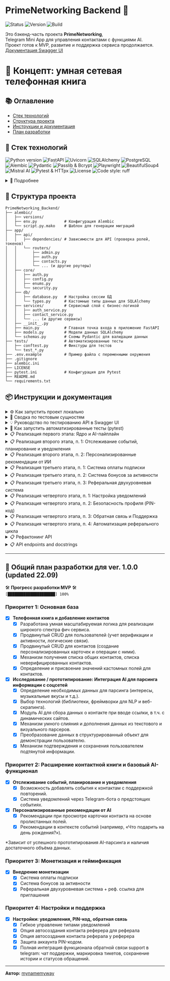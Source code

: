 # PrimeNetworking Backend 🚀

<p align="left">
  <img src="https://img.shields.io/badge/Status-Ready_for_QA-blue" alt="Status">
  <img src="https://img.shields.io/badge/Version-1.4.0-blueviolet" alt="Version">
  <img src="https://img.shields.io/badge/Build-Passing-brightgreen" alt="Build">
</p>

Это бэкенд-часть проекта **PrimeNetworking**,  
Telegram Mini App для управления контактами с функциями AI.  
Проект готов к MVP, развитие и поддержка сервиса продолжается.  
[Документация Swagger UI](https://primenetworking-backend-f.onrender.com/docs#)

# 🧠 Концепт: умная сетевая телефонная книга

## 📚 Оглавление
- [Стек технологий](#-стек-технологий)
- [Структура проекта](#-структура-проекта)
- [Инструкции и документация](#-инструкции-и-документация)
- [План разработки](#-общий-план-разработки-для-ver-100-updated-2209)

## 🔧 Стек технологий

<p align="left">
  <img src="https://img.shields.io/badge/Python-3.11+-blue.svg" alt="Python version">
  <img src="https://img.shields.io/badge/FastAPI-0.110+-05998b.svg" alt="FastAPI">
  <img src="https://img.shields.io/badge/Uvicorn-ASGI_Server-green.svg" alt="Uvicorn">
  <img src="https://img.shields.io/badge/SQLAlchemy-ORM-blueviolet.svg" alt="SQLAlchemy">
  <img src="https://img.shields.io/badge/PostgreSQL-RDBMS-yellow.svg" alt="PostgreSQL">
  <img src="https://img.shields.io/badge/Alembic-Migrations-orange.svg" alt="Alembic">
  <img src="https://img.shields.io/badge/Pydantic-Data_Validation-cyan.svg" alt="Pydantic">
  <img src="https://img.shields.io/badge/Passlib_Bcrypt-Password_Hashing-red.svg" alt="Passlib & Bcrypt">
  <img src="https://img.shields.io/badge/Playwright-Web_Scraping-brown.svg" alt="Playwright">
  <img src="https://img.shields.io/badge/BeautifulSoup4-HTML_Parsing-purple.svg" alt="BeautifulSoup4">
  <img src="https://img.shields.io/badge/Mistral_AI-AI_Integration-teal.svg" alt="Mistral AI">
  <img src="https://img.shields.io/badge/Pytest-HTTpx_Testing-lightgrey.svg" alt="Pytest & HTTpx">
  <img src="https://img.shields.io/badge/License-MIT-green.svg" alt="License">
  <img src="https://img.shields.io/badge/code%20style-ruff-black.svg" alt="Code style: ruff">
</p>
<details>
<summary>👤 Подробнее</summary>

- **Python 3.12+:** Основной язык разработки.
- **FastAPI:** Высокопроизводительный веб-фреймворк для создания API.
- **Uvicorn:** ASGI-сервер для запуска FastAPI-приложения.
- **SQLAlchemy:** ORM для взаимодействия с базой данных.
- **SQLite:** Используемая реляционная база данных для локальной разработки.
- **Alembic:** Инструмент для управления миграциями схемы базы данных.
- **Pydantic:** Для валидации данных, сериализации и управления настройками.
- **Passlib & Bcrypt:** Для безопасного хеширования паролей.
- **Python-jose:** Для создания и проверки JSON Web Tokens (JWT).
- **Playwright:** Для эмуляции браузера и веб-скрапинга с динамических страниц.
- **BeautifulSoup4:** Для парсинга HTML и извлечения данных.
- **Mistral AI:** Для интеграции моделей генеративного AI.
- **Phonenumbers:** Для валидации и форматирования телефонных номеров.
- **Pytest & HTTpx:** Для написания и запуска автоматизированных тестов.
</details>

## 📁 Структура проекта
```text
PrimeNetworking_Backend/
├── alembic/
│   ├── versions/
│   ├── env.py            # Конфигурация Alembic
│   └── script.py.mako    # Шаблон для генерации миграций
├── app/
│   ├── api/
│   │   ├── dependencies/ # Зависимости для API (проверка ролей, токенов)
│   │   └── routers/
│   │       ├── admin.py
│   │       ├── auth.py
│   │       ├── contacts.py
│   │       └── ... (и другие роутеры)
│   ├── core/
│   │   ├── auth.py
│   │   ├── config.py
│   │   ├── enums.py
│   │   └── security.py
│   ├── db/
│   │   ├── database.py   # Настройка сессии БД
│   │   └── types.py      # Кастомные типы данных для SQLAlchemy
│   ├── services/         # Сервисный слой с бизнес-логикой
│   │   ├── auth_service.py
│   │   ├── contact_service.py
│   │   └── ... (и другие сервисы)
│   ├── __init__.py
│   ├── main.py           # Главная точка входа в приложение FastAPI
│   ├── models.py         # Модели данных SQLAlchemy
│   └── schemas.py        # Схемы Pydantic для валидации данных
├── tests/                # Автоматизированные тесты
│   ├── conftest.py       # Фикстуры для тестов
│   └── test_*.py
├── .env.example          # Пример файла с переменными окружения
├── .gitignore
├── alembic.ini
├── LICENSE
├── pytest.ini            # Конфигурация для Pytest
├── README.md
└── requirements.txt
```

## 📦 Инструкции и документация
<details>
<summary>⚙ Как запустить проект локально</summary>

1.  **Клонируйте репозиторий:**  
    ```bash
    git clone https://github.com/admXADV/PrimeNetworking_backend.git
    cd PrimeNetworking_backend
    ```

2.  **Создание виртуального окружения и установка зависимостей:**  
    Убедитесь, что у вас установлен Python 3.12+ и `pip`.
    ```bash
    python3 -m venv venv
    source venv/bin/activate  # Для Linux/macOS
    # venv\Scripts\activate  # Для Windows
    pip install -r requirements.txt
    ```

3.  **Настройте переменные окружения:**  
    Создайте файл `.env` в корневой папке проекта. Этот файл хранит ваши секретные ключи и не отслеживается Git.
    ```bash
    touch .env
    ```
    Откройте файл `.env` и добавьте в него следующие переменные, заменив значения на ваши:
    ```dotenv
    # ВАЖНО: Пробелы вокруг знака '=' не допускаются.
    # Ключ для работы с AI-моделями Mistral
    MISTRAL_API_KEY="your_mistral_api_key_for_parsing"
    # Ключ для генерации AI-рекомендаций
    MISTRAL_RECOMMENDATION_API_KEY="your_mistral_api_key_for_recommendations"
    # Секретный ключ для генерации JWT-токенов (можно сгенерировать `openssl rand -hex 32`)
    SECRET_KEY="your_super_secret_key_here"
    # Токен вашего Telegram-бота для валидации данных от Mini App
    TELEGRAM_BOT_TOKEN="your_telegram_bot_token_here"
    # Имя пользователя вашего Telegram-бота (без @) для генерации реферальных ссылок
    TELEGRAM_BOT_USERNAME="YourBotUsername"
    # Секретный ключ для защиты эндпоинтов, вызываемых cron-сервисами
    CRON_SECRET_KEY="your_cron_secret_key_here"
    # Публичный URL вашего приложения для установки вебхука Telegram (например, https://your-app.onrender.com)
    APP_PUBLIC_URL="your_public_app_url_here"
    ```

4.  **Установите браузеры для Playwright:**  
    Для работы AI-парсера необходимо скачать браузеры, которыми он будет управлять.
    ```bash
    playwright install
    ```

5.  **Создайте или обновите базу данных:**  
    У вас есть два скрипта для работы с базой данных:

    -   **Для штатного обновления (рекомендуется):**  
        Если вы создали новую миграцию (`alembic revision...`), используйте этот скрипт для безопасного обновления схемы без потери данных. После первого создания БД этим методом, ее нужно будет заполнить тестовыми данными (см. следующий шаг).
    ```bash
    bash upgrade_db.sh
    ```
    -   **Для полного сброса (только при необходимости):**  
        Этот скрипт полностью удалит базу данных, создаст ее с нуля и **автоматически заполнит тестовыми данными**. **Все данные будут потеряны.**
    ```bash
    bash reset_db.sh
    ```
    > **Примечание для разработчика:** Если вы вносите изменения в модели (`app/models.py`), вам необходимо сгенерировать новый файл миграции перед обновлением. Используйте команду:
    > ```bash
    > alembic revision --autogenerate -m "Краткое описание ваших изменений"
    > ```

6.  **(Опционально) Заполните базу тестовыми данными:**  
    Если вы создали базу данных с помощью `upgrade_db.sh` (или она пуста), выполните этот скрипт, чтобы наполнить ее стандартным набором пользователей и контактов.
    ```bash
    python seed.py
    ```

7.  **Запустите приложение:**  
    Теперь для работы приложения достаточно запустить один процесс:
    ```bash
    uvicorn app.main:app --host 0.0.0.0 --port 8000 --reload
    ```
    Приложение будет доступно по адресу `http://127.0.0.1:8000/`.  
    Документация API (Swagger UI) будет доступна по адресу `http://127.0.0.1:8000/docs`.
</details>

<details>
<summary>👤 Сводка по тестовым сущностям</summary>

**Цель:** Набор данных имитирует небольшую, но активную группу пользователей, чтобы можно было протестировать все ключевые сценарии: от простого отображения контактов до сложных взаимодействий, таких как общие связи и AI-анализ.

#### 1. Основные пользователи (могут входить в систему)

Эти сущности являются полноценными пользователями приложения. Для входа в систему от их имени используйте отладочный эндпоинт `GET /api/auth/get-debug-token`, подставляя соответствующий `telegram_id`.
Обратите внимание, что все пути API начинаются с префикса `/api`.

-   **`Neo`**
    -   **ID для входа:** `telegram_id=1`
    -   **Роль:** Главный тестовый пользователь. Владелец большинства контактов.
    -   **Особенности:**
        -   Его собственная карточка (`/persons/me`) частично заполнена данными (`city`, `skills`, `hobbies`).
        -   Создал два шаблона кастомных полей: "Источник" и "Статус".
        -   Имеет в контактах как других пользователей (`Trinity`), так и "заглушки" (`Morpheus`, `Cypher`, `Agents`).

-   **`Trinity`**
    -   **ID для входа:** `telegram_id=2`
    -   **Роль:** Второй тестовый пользователь.
    -   **Особенности:**
        -   Имеет общие контакты с Neo (например, `Morpheus`), что позволяет тестировать эндпоинт `/shared-contacts`.
        -   Ее карточка в контактах у Neo обогащена данными от AI (`hobbies`, `skills`).

#### 2. Ключевые контакты (сущности в "телефонной книге")

Это контакты, которые принадлежат пользователям. Они не могут входить в систему, но служат для демонстрации различных функций.

-   **`Morpheus`**
    -   **Тип:** Контакт-заглушка, созданный по номеру телефона.
    -   **Назначение:** Демонстрация **общих контактов**. Он есть и у Neo, и у Trinity.

-   **`Cypher`**
    -   **Тип:** Контакт-заглушка, созданный по `username`.
    -   **Назначение:** Демонстрация **кастомных полей**. У его карточки в контактах Neo заполнены поля "Источник" (`Nebuchadnezzar Crew`) и "Статус" (`Questionable`).

-   **`Agent Smith` (1, 2, 3)**
    -   **Тип:** Три разных контакта-заглушки.
    -   **Назначение:** Демонстрация **разных способов создания контактов**: по `telegram_id`, по `phone_number` и по `username`.

</details>

<details>
<summary>💡 Руководство по тестированию API в Swagger UI</summary>

Это пошаговое руководство поможет протестировать все ключевые сценарии: от аутентификации до AI-анализа.

### Шаг 0: Подготовка

1.  **Запустите приложение**, как описано в `README.md`:
    ```bash
    uvicorn app.main:app --reload
    ```
2.  **Откройте Swagger UI** в вашем браузере по адресу: `http://127.0.0.1:8000/docs`.

### Часть 1: Аутентификация и Профиль

#### 1.1. Получение JWT-токена (симуляция входа)

-   **Эндпоинт:** `GET /api/auth/get-debug-token`
-   **Описание:** Создает тестового пользователя (если его нет) и возвращает JWT-токен для него.
-   **Действия:**
    1.  В Swagger UI разверните секцию `Аутентификация`.
    2.  Найдите эндпоинт `GET /api/auth/get-debug-token`.
    3.  Нажмите "Try it out". Можете оставить `telegram_id` по умолчанию (`1`).
    4.  Нажмите "Execute".
-   **Ожидаемый результат:**
    -   `Code 200 OK`.
    -   В "Response body" вы получите `access_token`. **Скопируйте значение токена** (длинную строку без кавычек).

#### 1.2. Авторизация в Swagger UI

-   **Действия:**
    1.  Нажмите зеленую кнопку **"Authorize"** в правом верхнем углу страницы.
    2.  В появившемся окне в поле **"Value"** вставьте `Bearer ` и через пробел скопированный `access_token`. Пример: `Bearer eyJhbGciOiJIUzI1Ni...`
    3.  Нажмите **"Authorize"**, затем **"Close"**.
-   **Ожидаемый результат:**
    -   Иконки замков рядом с эндпоинтами станут закрытыми. Теперь вы можете выполнять запросы от имени аутентифицированного пользователя.

#### 1.3. Проверка профиля

-   **Эндпоинт:** `GET /api/persons/me`
-   **Действия:**
    1.  В секции `Профиль` найдите `GET /api/persons/me`.
    2.  Нажмите "Try it out", затем "Execute".
-   **Ожидаемый результат:**
    -   `Code 200 OK`.
    -   В "Response body" будут данные вашего профиля, включая `person_details` и `self_contact_card`.

### Часть 2: Управление контактами и кастомными полями

#### 2.1. Создание шаблона кастомного поля

-   **Эндпоинт:** `POST /api/custom-fields/`
-   **Действия:**
    1.  В секции `Пользовательские поля (Шаблоны)` найдите `POST /api/custom-fields/`.
    2.  Нажмите "Try it out". Введите данные для поля, например:
        ```json
        {
          "field_name": "Проект",
          "field_type": "text"
        }
        ```
    3.  Нажмите "Execute". **Запомните `id`** созданного поля из ответа.
-   **Ожидаемый результат:** `Code 201 Created`.

#### 2.2. Создание нового контакта

-   **Эндпоинт:** `POST /api/contacts/`
-   **Действия:**
    1.  В секции `Контакты` найдите `POST /api/contacts/`.
    2.  Нажмите "Try it out". Введите данные контакта:
        ```json
        {
          "first_name": "Илон Маск",
          "telegram_id": 12345
        }
        ```
    3.  Нажмите "Execute". **Запомните `id`** созданного контакта.
-   **Ожидаемый результат:** `Code 201 Created`.

#### 2.3. Добавление значения кастомного поля к контакту

-   **Эндпоинт:** `POST /api/contacts/{contact_id}/custom_field_values/`
-   **Действия:**
    1.  Найдите `POST /api/contacts/{contact_id}/custom_field_values/`.
    2.  Нажмите "Try it out". Введите `contact_id` из шага 2.2.
    3.  В "Request body" укажите `field_id` (из шага 2.1) и значение:
        ```json
        {
          "field_id": 1,
          "value": "Матрица"
        }
        ```
    4.  Нажмите "Execute".
-   **Ожидаемый результат:** `Code 201 Created`.

### Часть 3: Тестирование AI-пайплайна

#### 3.1. Запуск AI-анализа

-   **Эндпоинт:** `POST /api/contacts/{contact_id}/parse-social-media`
-   **Действия:**
    1.  Найдите `POST /api/contacts/{contact_id}/parse-social-media`.
    2.  Нажмите "Try it out". Введите `contact_id` вашего контакта.
    3.  В "Request body" введите URL для анализа:
        ```json
        {
          "url": "https://ru.wikipedia.org/wiki/Hulk_Hogan"
        }
        ```
    4.  Нажмите "Execute".
-   **Ожидаемый результат:** `Code 202 Accepted`. Анализ запущен в фоновом режиме.

#### 3.2. Получение AI-предложений

-   **Эндпоинт:** `GET /api/contacts/{contact_id}/suggestions`
-   **Действия:**
    1.  Подождите 20-30 секунд.
    2.  Найдите `GET /api/contacts/{contact_id}/suggestions`.
    3.  Нажмите "Try it out", введите `contact_id` и нажмите "Execute".
-   **Ожидаемый результат:** `Code 200 OK`. В ответе будет список предложений. **Запомните `id`** одного из предложений.

#### 3.3. Предпросмотр результата слияния

-   **Эндпоинт:** `GET /api/contacts/{contact_id}/suggestions/{suggestion_id}/preview`
-   **Действия:**
    1.  Найдите `GET .../preview`.
    2.  Нажмите "Try it out". Введите `contact_id` и `suggestion_id`.
    3.  Нажмите "Execute".
-   **Ожидаемый результат:** `Code 200 OK`. В ответе вы увидите, как будет выглядеть контакт **после** применения предложения, но без сохранения в базу.

#### 3.4. Подтверждение и сохранение

-   **Эндпоинт:** `POST /api/contacts/{contact_id}/suggestions/{suggestion_id}/confirm`
-   **Действия:**
    1.  Найдите `POST .../confirm`.
    2.  Нажмите "Try it out". Введите `contact_id` и `suggestion_id`.
    3.  Нажмите "Execute".
-   **Ожидаемый результат:** `Code 200 OK`. В ответе будет карточка контакта с примененными данными.

Тестирование завершено! Вы проверили полный цикл работы с API.

</details>

<details>
<summary>🤖 Как запустить автоматизированные тесты (pytest)</summary>

Для проверки корректности работы логики приложения используются автоматизированные тесты, разделенные на группы с помощью маркеров.

-   **Запуск всех тестов:**  
    Выполняет полный набор тестов.
    ```bash
    pytest
    ```

-   **Запуск всех тестов с выводом логов (`print`):**  
    Флаг `-s` позволяет видеть отладочные выводы в реальном времени.
    ```bash
    pytest -s
    ```

-   **Запуск тестов, не требующих внешних API:**  
    Эта команда выполнит все быстрые unit- и интеграционные тесты, которые не обращаются к внешним AI-сервисам. Рекомендуется для частой проверки.
    ```bash
    pytest -m "not ai and not ai_rec"
    ```

-   **Запуск только тестов AI-парсинга:**  
    Эта команда выполнит только тесты, которые проверяют логику парсинга социальных сетей. Требует наличия `MISTRAL_API_KEY` в `.env` файле.
    ```bash
    pytest -m "ai"
    ```

-   **Запуск только тестов AI-рекомендаций:**  
    Эта команда выполнит только тесты для новой функции генерации подсказок. Не требует реального API-ключа, так как использует моки.
    ```bash
    pytest -m "ai_rec"
    ```
</details>

<details>
<summary>📋 Реализация первого этапа: Ядро и AI-пайплайн</summary>

На этом этапе был заложен фундамент приложения и реализован полный цикл работы с AI.

#### **I. Ядро приложения и управление контактами:**

-   **Архитектура данных:** Внедрена масштабируемая архитектура `Person` -> `TelegramAccount` -> `Contact`, обеспечивающая гибкость и целостность данных.
-   **Бесшовная аутентификация:** Реализован механизм входа через Telegram Mini App с валидацией `initData`.
-   **Продвинутое управление пользователями:**
    -   Автоматическое создание `Person` и `TelegramAccount` при первом входе.
    -   Логика слияния "заглушек" с верифицированными аккаунтами.
    -   "Протокол Разрешения Парадоксов": корректная обработка смены владельца номера телефона.
-   **Гибкое управление контактами:**
    -   Полный CRUD для персонализированных карточек контактов.
    -   Создание контактов-заглушек по `telegram_id` или `phone_number`.
    -   Механизм получения списка общих контактов.
-   **Кастомизация:** Реализована система создания пользовательских полей (шаблонов) и добавления значений к контактам.
-   **Валидация данных:** Внедрена автоматическая нормализация и валидация телефонных номеров по стандарту E.164.

#### **II. Интеграция AI-пайплайна:**

-   **Сбор данных:** Разработан модуль на Playwright и BeautifulSoup для сбора текстового контента и URL изображений с веб-страниц.
-   **AI-анализ:**
    -   Интегрирован клиент для Mistral AI.
    -   Реализован анализ текста для извлечения структурированных данных.
    -   Реализован двухэтапный анализ изображений: получение текстового описания и его последующее структурирование.
-   **Полный цикл предложений:**
    -   Запуск AI-анализа в фоновом режиме без блокировки интерфейса.
    -   Сохранение результатов анализа в базу данных.
    -   Эндпоинт для предпросмотра результата слияния данных контакта и AI-предложения.
    -   Эндпоинт для подтверждения и сохранения предложений в карточку контакта.
-   **Умное слияние данных:** Реализована логика синтеза данных из текстового и визуального анализаторов с учетом приоритетов и конкатенации полей.

</details>

<details>
<summary>📋 Реализация второго этапа, п. 1: Отслеживание событий, планирование и уведомления</summary>

На этом этапе была реализована многофункциональная система событий и уведомлений, построенная на синхронной архитектуре для совместимости с облачными платформами.

#### **I. Гибкое управление событиями:**

-   **Полный CRUD для событий:** Реализованы все операции (создание, чтение, обновление, удаление) для событий, которые привязаны к контактам и их владельцам.
-   **Поддержка повторяющихся событий:** Внедрен механизм для установки частоты повторения (`один раз`, `ежедневно`, `еженедельно`, `ежемесячно`, `ежегодно`).
-   **Умное планирование:** Система корректно обрабатывает пограничные случаи, такие как создание событий в прошлом: одноразовые игнорируются, а повторяющиеся автоматически перепланируются на первую актуальную дату.

#### **II. Надежная система уведомлений:**

-   **Выделенная таблица `scheduled_notifications`:** Каждое уведомление (основное и предварительное) хранится как отдельная задача, что обеспечивает прозрачность и отказоустойчивость.
-   **Централизация логики:** Вся логика по обработке уведомлений — поиск событий, формирование текста, отправка через Telegram и перепланирование — была объединена в одной сервисной функции `process_and_send_due_notifications`.
-   **Синхронная модель:** Вместо платных фоновых воркеров используется защищенный API-эндпоинт (`/api/tasks/process-notifications`), вызываемый внешним cron-сервисом.
-   **Интеллектуальная логика "тихих" папок:** Уведомление о событии пропускается (получает статус `SKIPPED`) только в том случае, если **все** его участники находятся в "тихих" папках.
-   **Политика хранения данных:** Реализована автоматическая очистка старых (старше 90 дней) обработанных уведомлений для поддержания производительности базы данных.
-   **Защищенный API-эндпоинт:** Создана точка входа `POST /api/tasks/process-notifications`, предназначенная для вызова внешними cron-сервисами (например, `cron-job.org`).
-   **Безопасность:** Эндпоинт защищен секретным ключом, который должен передаваться в заголовке `X-Cron-Secret`, что предотвращает несанкционированный запуск.

</details>

<details>
<summary>📋 Реализация второго этапа, п. 2: Персонализированные рекомендации от ИИ</summary>

На этом этапе была реализована функция "умных подсказок", которая помогает пользователям инициировать общение с контактами. Система генерирует контекстные идеи для начала разговора на основе данных из карточки контакта.

#### **I. Модульная и изолированная архитектура:**

-   **Новый API-эндпоинт:** Создана точка входа `POST /api/ai/recommendation`, которая принимает название и значение поля контакта и возвращает сгенерированную текстовую рекомендацию.
-   **Изолированный сервис:** Логика генерации вынесена в отдельный модуль `app/services/ai_recommendation_service.py`, который не затрагивает существующий сложный пайплайн AI-парсинга. Это обеспечивает чистоту кода и простоту поддержки.
-   **Выделенная конфигурация:** Для новой функции используется отдельный API-ключ `MISTRAL_RECOMMENDATION_API_KEY`, что позволяет разделить квоты и мониторинг использования AI.

#### **II. Гибкое взаимодействие с фронтендом:**

-   **Stateless-дизайн:** Бэкенд не хранит состояние диалога. Вся логика управления находится на стороне фронтенда.
-   **Управление уникальностью:** Фронтенд может передавать в запросе список уже показанных рекомендаций (`previous_recommendations`), чтобы AI каждый раз генерировал новый, уникальный ответ.
-   **Поддержка множественных значений:** Для полей, содержащих несколько значений через запятую (например, "Хобби"), фронтенд может управлять, для какого именно значения генерировать подсказку, передавая `current_index` (type = int).

</details>

<details>
<summary>📋 Реализация третьего этапа, п. 1: Система оплаты подписки</summary>

На этом этапе была реализована полнофункциональная система управления подписками, включая интеграцию с платежным API, панель администрирования и автоматизацию процессов.

#### **I. Ядро системы подписок:**

-   **Модели данных:** Введены новые модели `SubscriptionTier`, `Payment` и `SubscriptionHistory` для хранения тарифов, отслеживания платежей и ведения журнала аудита.
-   **Двухэтапная логика оплаты:** Реализован механизм расчета стоимости апгрейда/продления (`/calculate-upgrade`) и эндпоинт для подтверждения и инициации оплаты (`/confirm-change`).
-   **Умная активация:** Система корректно обрабатывает новые покупки, продления и апгрейды (включая бесплатные за счет кредита за неиспользованное время).

#### **II. Интеграция с API Банка Точка и автоматизация:**

-   **Генерация QR-кодов:** Реализована интеграция с API банка для генерации СБП QR-кодов.
-   **Пакетная проверка статусов:** Создан эндпоинт `/tasks/check-pending-subscriptions`, который за один API-вызов проверяет статусы всех ожидающих платежей.
-   **Мгновенная активация через вебхуки:** Реализован эндпоинт `/webhooks/tochka/payment-status` для приема уведомлений от банка с криптографической проверкой подписи JWT.

#### **III. Панель администрирования:**

-   **Полный CRUD:** Создан защищенный роутер `/admin`, предоставляющий администраторам полный набор инструментов для управления пользователями, тарифами и платежами.
-   **Ручное управление:** Реализованы эндпоинты для ручной проверки статуса платежа и принудительной активации подписки.
-   **Журнал аудита:** Администраторы могут просматривать полную историю изменений подписки для любого пользователя.

#### **IV. Тестирование:**

-   **Комплексное покрытие:** Весь новый функционал покрыт набором unit- и интеграционных тестов.
-   **Утилита для ручного тестирования:** Создан скрипт `4dev/utils/generate_webhook_jwt.py` для легкого тестирования эндпоинта вебхуков вручную.

</details>

<details>
<summary>📋 Реализация третьего этапа, п. 2: Система бонусов за активности</summary>

На этом этапе была реализована гибкая система поощрения пользователей за полезные действия в приложении. Система переведена с ежедневной проверки на мгновенное начисление бонусов в ответ на активность.

#### **I. Событийно-ориентированная модель:**

-   **Мгновенное начисление:** Вместо устаревшей проверки раз в сутки, бонусы теперь начисляются в реальном времени, как только пользователь создает или обновляет контакт (`create_contact`, `update_contact`) или любой из его вложенных элементов (телефоны, адреса и т.д.).
-   **Разделение логики:** Старая функция `calculate_daily_bonus` была переработана и теперь отвечает **только за списание штрафа** за неактивность, что делает систему более логичной и предсказуемой.

#### **II. Гибкое управление и конфигурация:**

-   **Глобальный "тумблер":** Вся система бонусов за активность управляется одной переменной в конфигурации — `ENABLE_ACTIVITY_BONUS_SYSTEM`. Это позволяет включать или отключать ее без изменения кода.
-   **Настраиваемые значения:** Размеры начислений (`ACTIVITY_BONUS_ACCRUAL_AMOUNT`) и списаний (`ACTIVITY_PENALTY_DEDUCTION_AMOUNT`) вынесены в `config.py`, что позволяет легко настраивать "экономику" приложения.

#### **III. Прозрачность и тестирование:**

-   **Новый тип транзакции:** Для всех начислений за активность используется уникальный тип `CONTACT_ACTIVITY_BONUS`, что обеспечивает прозрачность в истории транзакций пользователя.
-   **Полное покрытие тестами:** Новая логика полностью покрыта автоматическими тестами, которые проверяют как успешное начисление, так и корректную работу "тумблера" и логики списания штрафов.

</details>

<details>
<summary>📋 Реализация третьего этапа, п. 3: Реферальная двухуровневая система</summary>

На этом этапе была реализована полнофункциональная двухуровневая реферальная система, позволяющая пользователям зарабатывать бонусы, приглашая других, и использовать их для оплаты подписки.

#### **I. Двухуровневая реферальная модель:**

-   **Бонусы за L1 и L2:** Пользователи получают бонусы не только за платежи своих прямых рефералов (1-й уровень), но и за платежи тех, кого пригласили их рефералы (2-й уровень).
-   **Процент зависит от тарифа:** Процент бонуса, который получает реферер, зависит от **его собственного тарифа** (`base` или `vip`), что мотивирует пользователей приобретать подписку.

#### **II. Полный жизненный цикл реферала:**

-   **Генерация ссылки:** Любой пользователь может сгенерировать свою статичную реферальную ссылку через эндпоинт `/api/bonus_system/generate-link`.
-   **Надежное отслеживание:** Система переведена на стандартный механизм Telegram Deep Linking (`?start=...`). При переходе по ссылке пользователь попадает в чат с ботом, где система надежно фиксирует реферальную связь еще до полной регистрации в приложении.
-   **Автоматическая привязка:** При первом входе нового пользователя в Mini App, система автоматически находит предварительно созданную реферальную запись и связывает его с пригласителем, а также строит цепочку 2-го уровня.
-   **Автозаполнение контакта:** Если у реферера включена соответствующая опция, его карточка контакта автоматически создается у нового пользователя, что улучшает пользовательский опыт.
-   **Начисление бонусов:** После успешной оплаты подписки рефералом, сервис `process_referral_payment` автоматически рассчитывает и начисляет бонусы реферерам 1-го и 2-го уровней. Бонус рассчитывается от **реально оплаченной суммы**.

#### **III. Экономика и API для пользователя:**

-   **Применение бонусов:** Пользователи могут применять накопленные бонусы для получения скидки при оплате своей подписки через эндпоинты `/api/subscriptions/calculate-with-bonus` и `/api/subscriptions/confirm-change`.
-   **Информационные эндпоинты:** Реализован набор API для управления реферальной программой:
    -   `GET /api/bonus_system/my-stats`: Получение статистики по количеству рефералов и заработанным бонусам.
    -   `GET /api/bonus_system/my-network`: Просмотр своей реферальной сети (кто пригласил тебя и кого пригласил ты).
    -   `GET /api/bonus_system/history`: Просмотр полной истории начислений и списаний бонусов.

</details>

<details>
<summary>📋 Реализация четвертого этапа, п. 1: Настройка уведомлений</summary>

На этом этапе была реализована гибкая система управления уведомлениями, позволяющая пользователям детально настраивать, какие оповещения они хотят получать, и снижать информационный шум.

#### **Гибкая система настроек уведомлений:**

-   **Полный контроль пользователя:** Реализованы эндпоинты (`GET` и `PATCH /api/profile/notification-settings`), позволяющие пользователю детально настраивать, какие уведомления он хочет получать.
-   **Управление системными уведомлениями:** Пользователь может включать или отключать уведомления о важных событиях аккаунта, таких как изменение статуса подписки.
-   **"Тихие" папки:** Добавлена возможность отключать напоминания о событиях для контактов, находящихся в определенных папках, что позволяет снизить информационный шум.
-   **Интеллектуальная отправка:** Система больше не отправляет лишних уведомлений, если администратор сохраняет профиль пользователя без внесения фактических изменений.
-   **Интерактивность:** Уведомления стали более полезными. Например, сообщение об истечении подписки теперь содержит кнопку "Оформить подписку" с прямой ссылкой в нужный раздел приложения.

</details>

<details>
<summary>📋 Реализация четвертого этапа, п. 2: Безопасность профиля (PIN-код)</summary>

На этом этапе была реализована многоуровневая система защиты аккаунта с помощью PIN-кода, включая защиту от подбора и сессии с повышенными привилегиями для выполнения чувствительных операций.

#### **Безопасность профиля (PIN-код):**

-   **Полный жизненный цикл PIN-кода:** Реализованы эндпоинты для установки, проверки и удаления 6-значного цифрового PIN-кода.
-   **Надежное хранение:** PIN-коды никогда не хранятся в открытом виде, используется надежный алгоритм хеширования `bcrypt`.
-   **Защита от подбора:** Внедрен механизм блокировки после нескольких неудачных попыток ввода.
-   **Сессия с повышенными привилегиями:** После успешного ввода PIN-кода пользователь получает временный `elevation_token`, который требуется для выполнения чувствительных операций (например, удаление PIN-кода), что повышает безопасность.
</details>

<details>
<summary>📋 Реализация четвертого этапа, п. 3: Обратная связь и Поддержка</summary>

На этом этапе была реализована интерактивная система поддержки, позволяющая пользователям общаться с администрацией через Telegram, а администраторам — управлять обращениями и вести диалог прямо из чата поддержки.

#### **Система обратной связи и поддержки:**

#### **I. Создание обращений и администрирование:**
- Реализован полный цикл управления тикетами: от создания пользователем через API до просмотра и редактирования в панели администратора (`/admin/support-tickets`).

#### **II. Интерактивный чат через Telegram:**
-   **Двусторонняя связь:** Создан полноценный чат между пользователем и службой поддержки. Администраторы могут отвечать на тикеты прямо из чата поддержки в Telegram, а пользователи — вести переписку с ботом в личных сообщениях.
-   **Хранение истории:** Вся переписка по каждому тикету сохраняется в базе данных и доступна для просмотра через API как пользователю, так и администратору.

#### **III. Умная автоматизация рабочего процесса:**
-   **Автоматическая смена статуса:** При первом ответе администратора статус тикета автоматически меняется с `open` на `in_progress`, что упрощает отслеживание.
-   **Контекстная привязка сообщений:** В случаях, когда пользователь пишет новое сообщение без прямого ответа, оно привязывается к диалогу с самой последней активностью, а не просто к последнему созданному тикету.
</details>

<details>
<summary>📋 Реализация четвертого этапа, п. 4: Автоматизация реферального цикла</summary>

На этом этапе была реализована функция, замыкающая реферальный цикл и улучшающая пользовательский опыт. Теперь при регистрации нового пользователя (реферала) система может автоматически создать его карточку контакта в записной книжке пригласившего (реферера).

#### **I. Опциональное управление функцией:**

-   **Новая настройка:** В модель `Person` добавлено поле `auto_create_referral_contact` (по умолчанию `false`), позволяющее каждому пользователю индивидуально включать или отключать эту функцию.
-   **API для управления:** Реализованы эндпоинты `GET` и `PATCH /api/profile/auto-create-referral-contact-settings` для удобного управления настройкой со стороны фронтенда.

#### **II. Интеграция в процесс регистрации:**

-   **Централизованная логика:** Вся логика инкапсулирована в приватной функции `_create_contact_for_referrer` в `auth_service.py`.
-   **Переиспользование кода:** Функция не дублирует логику, а переиспользует существующий сервис `contact_service.create_contact` для создания контакта.
-   **Надежность:** Реализована обработка `HTTPException 409 Conflict`, которая предотвращает сбой, если у реферера уже существует контакт с такими данными, и делает процесс идемпотентным.

</details>

<details>
<summary>📋 Рефактонинг API</summary>

#### **I. Улучшения API и производительности:**

- **Стандартизация путей API:** Все эндпоинты для получения коллекций ресурсов (например, `/api/events/`) были приведены к единому стандарту без завершающего слеша (`/api/events`). Это устраняет ненужные редиректы и повышает надежность API.

#### **II. Расширение API управления папками:**

-   **Создание с наполнением:** Эндпоинт `POST /api/contact-folders` теперь принимает опциональный список `contact_ids`, позволяя создать папку и сразу же добавить в нее контакты за один запрос.
-   **Атомарное обновление:** Эндпоинт `PUT /api/contact-folders/{folder_id}` теперь позволяет одновременно изменять имя папки и/или полностью заменять список ее участников, передавая новый массив `contact_ids`. Это обеспечивает предсказуемость и упрощает логику на стороне клиента.
-   **Адаптация сервисного слоя:** Сервисы `create_contact_folder` и `update_contact_folder` были обновлены для поддержки расширенной логики.

#### **III. Рефакторинг API: Middleware для обработки URL:**

**Проблема:** `Cross-origin` запросы к эндпоинтам с завершающим слэшем (например, `/api/contacts/`) приводили к ошибке `401 Unauthorized`. Это было вызвано тем, что FastAPI по умолчанию отправлял ответ `307 Temporary Redirect` на URL без слэша, в процессе которого браузер терял заголовок `Authorization`.

**Решение:**
-   **Внедрен Middleware:** В `app/main.py` добавлен кастомный middleware, который выполняется перед обработкой каждого запроса.
-   **Нормализация пути:** Middleware проверяет путь запроса и, если он содержит завершающий слэш (и это не корневой путь), программно удаляет его из `request.scope["path"]` до того, как запрос будет передан в роутер.

**Результат:**
-   **Проблема решена:** Причина для редиректа устранена на уровне сервера. Заголовок `Authorization` больше не теряется.
-   **API стал более гибким:** Бэкенд теперь корректно обрабатывает запросы независимо от наличия завершающего слэша, что снижает вероятность ошибок на стороне клиента.
-   **Централизованный подход:** Проблема решена в одном месте для всего приложения, что является чистым и легко поддерживаемым решением.

</details>

<details>
<summary>📋 API endpoints and docstrings</summary>

---

<details>
<summary>➡️ 1. Аутентификация (`/api/auth`)</summary>

#### `POST /telegram`

**Summary:** Аутентификация через Telegram

**Description:**
Аутентифицирует пользователя через Telegram Mini App `initData` и управляет его жизненным циклом в системе.

**Ключевая логика "умной" аутентификации:**

1.  **Валидация `initData`:** Проверяется подлинность данных, полученных от Telegram.

2.  **Поиск или создание пользователя:**
    *   **Стандартный вход:** Если пользователь с таким `telegram_id` уже существует, его данные (`username`, `first_name` и т.д.) обновляются, и он успешно входит в систему.
    *   **Первый вход (Новый пользователь):** Если пользователь входит впервые, система создает для него:
        1.  Центральную сущность `Person`.
        2.  Профиль `TelegramAccount` с `is_verified=True`.
        3.  Персональную карточку контакта (`is_self=True`), которая представляет пользователя в его собственной телефонной книге.
    *   **Верификация "заглушки":** Если контакт с таким `telegram_id` уже был добавлен в систему другим пользователем (как "заглушка" с `is_verified=False`), при первом входе этого пользователя его аккаунт "оживает": данные обновляются, и он становится верифицированным пользователем.
    *   **"Протокол разрешения парадоксов":** Система корректно обрабатывает сценарии, когда `username` или `phone_number` переходят от одного `telegram_id` к другому, обеспечивая целостность данных.

3.  **Возврат JWT-токена:** В случае успеха возвращается `access_token` для доступа к защищенным эндпоинтам.

---
</details>

<details>
<summary>➡️ 2. Профиль и Безопасность (`/api/profile`)</summary>

#### `GET /`
**Summary:** Получение полного профиля текущего пользователя

**Description:**
Возвращает полный профиль текущего аутентифицированного пользователя, включая его личную карточку контакта (`self_contact_card`).

---

#### `POST /pincode/set`
**Summary:** Установка ПИН-кода

**Description:**
Устанавливает ПИН-код для текущего пользователя. Невозможно использовать, если ПИН-код уже установлен.

---

#### `POST /pincode/change`
**Summary:** Смена ПИН-кода

**Description:**
Изменяет ПИН-код пользователя. Требуется ввести старый и новый ПИН-коды.

---
</details>

<details>
<summary>➡️ 3. Контакты (`/api/contacts`)</summary>

#### `POST /`
**Summary:** Создание нового контакта

**Description:**
Создает новую, полностью укомплектованную карточку контакта для текущего пользователя.

Этот эндпоинт является основным способом добавления контактов и позволяет передать все данные, включая вложенные списки, за один запрос:
- **Основные поля:** `first_name`, `last_name`, `company_name`, `hobbies` и т.д.
- **Идентификаторы:** `telegram_id`, `username`.
- **Вложенные коллекции:**
    - `phones`: список телефонов.
    - `emails`: список email-адресов.
    - `social_media`: список ссылок на соцсети.
    - `addresses`: список структурированных адресов.

Система автоматически найдет или создаст связанный `TelegramAccount` на основе предоставленных идентификаторов.

---

#### `GET /`
**Summary:** Получение списка контактов

**Description:**
Возвращает список всех контактов, принадлежащих текущему Person.

---

#### `GET /{contact_id}`
**Summary:** Получение контакта по ID

**Description:**
Возвращает контакт по ID, если он принадлежит текущему Person.

---

#### `PATCH /{contact_id}`
**Summary:** Частичное обновление контакта

**Description:**
Обновляет **основные (скалярные) поля** карточки контакта, такие как `first_name`, `hobbies`, `company_name` и т.д.

**ВАЖНО:** Этот эндпоинт **не предназначен** для управления вложенными коллекциями (телефоны, email, адреса).
Для добавления, изменения или удаления элементов в этих коллекциях используйте специализированные эндпоинты:
- `POST /contacts/{contact_id}/labeled-items/{item_type}`
- `PATCH /contacts/{contact_id}/labeled-items/{item_id}`
- `DELETE /contacts/{contact_id}/labeled-items/{item_id}`
- и аналогичные для `/addresses`.

---

#### `DELETE /{contact_id}`
**Summary:** Удаление контакта

**Description:**
Удаляет контакт по ID, если он принадлежит текущему Person.

---

#### `POST /bulk-delete`
**Summary:** Массовое удаление контактов

**Description:**
Удаляет несколько контактов по списку их ID.
Не позволяет удалить собственную карточку контакта.

---

#### `GET /unverified`
**Summary:** Получение списка неавторизованных контактов

**Description:**
Возвращает список всех контактов, которые еще не авторизованы в системе (не являются пользователями PrimeNetworking).

---

#### `GET /{contact_id}/shared-contacts`
**Summary:** Получение общих контактов

**Description:**
Возвращает список общих контактов между текущим пользователем и указанным контактом.
Работает только если указанный контакт также является пользователем сервиса.

---

#### `POST /{contact_id}/addresses`
**Summary:** Добавление нового адреса

**Description:**
Создает новый структурированный адрес для указанного контакта.

---

#### `PATCH /{contact_id}/addresses/{address_id}`
**Summary:** Обновление адреса

**Description:**
Частично обновляет один конкретный адрес в коллекции адресов контакта.
Это предпочтительный способ для точечного изменения данных адреса.

---

#### `DELETE /{contact_id}/addresses/{address_id}`
**Summary:** Удаление адреса

**Description:**
Удаляет существующий адрес по его ID.

---

#### `POST /{contact_id}/relations`
**Summary:** Создание новой связи между контактами (близкий)

**Description:**
Создает новую типизированную связь от текущего контакта (`contact_id`) к другому контакту (`related_contact_id`).

- **`related_contact_id`**: ID контакта из вашей записной книжки, на который вы хотите сослаться.
- **`label_name`**: Тип связи, например "Жена", "Партнер", "Коллега".

**Стандартные этикетки для связей:**
- `Муж`, `Жена`, `Отец`, `Мать`, `Брат`, `Сестра`, `Сын`, `Дочь`, `Партнер`, `Коллега`, `Друг`, `Подруга`

Если метка с таким названием не существует, будет создана кастомная автоматически.

---

#### `DELETE /{contact_id}/relations/{relation_id}`
**Summary:** Удаление связи между контактами

**Description:**
Удаляет существующую типизированную связь по её ID.

---

#### `POST /{contact_id}/labeled-items/{item_type}`
**Summary:** Добавление нового поля с этикеткой (телефон, email, соцсеть)

**Description:**
Создает новый элемент (телефон, email, соцсеть) для указанного контакта.
Тип элемента передается в URL (`phone`, `email`, `social_media`).

---

#### `PATCH /{contact_id}/labeled-items/{item_id}`
**Summary:** Обновление поля с этикеткой (телефон, email, соцсеть)

**Description:**
Частично обновляет один конкретный элемент в коллекции (телефон, email, соцсеть).
Это предпочтительный способ для точечного изменения данных.

---

#### `DELETE /{contact_id}/labeled-items/{item_id}`
**Summary:** Удаление поля с этикеткой (телефон, email, соцсеть)

**Description:**
Удаляет существующий элемент (телефон, email, соцсеть) по его ID.

---

#### `POST /{contact_id}/custom_field_values`
**Summary:** Добавление значения кастомного поля

**Description:**
Добавляет новое значение пользовательского поля для конкретного контакта.

---

#### `PATCH /{contact_id}/custom_field_values/{value_id}`
**Summary:** Обновление значения кастомного поля

**Description:**
Частично обновляет существующее значение пользовательского поля для контакта.

---

#### `DELETE /{contact_id}/custom_field_values/{value_id}`
**Summary:** Удаление значения кастомного поля

**Description:**
Удаляет значение пользовательского поля для контакта.

---
</details>

<details>
<summary>➡️ 4. Пользовательские Поля (`/api/custom-fields`)</summary>

#### `POST /`
**Summary:** Создание определения кастомного поля

**Description:**
Создает новое определение кастомного поля для текущего Person. Это "шаблон" поля, который затем можно будет использовать для всех контактов.

---

#### `GET /`
**Summary:** Получение списка определений кастомных полей

**Description:**
Возвращает список всех определений кастомных полей, созданных текущим Person.

---

#### `DELETE /{field_id}`
**Summary:** Удаление определения кастомного поля

**Description:**
Удаляет определение кастомного поля. ВНИМАНИЕ: Это также удалит все значения этого поля у всех контактов (каскадное удаление).

---
</details>

<details>
<summary>➡️ 5. Этикетки (`/api/labels`)</summary>

#### `GET /`
**Summary:** Получение списка этикеток по типу

**Description:**
Возвращает список всех доступных этикеток для текущего пользователя для указанного типа. Включает стандартные (глобальные) и кастомные этикетки пользователя. Используется для заполнения выпадающих списков на фронтенде.

---

#### `POST /`
**Summary:** Создание новой кастомной этикетки

**Description:**
Позволяет пользователю явно создать свою собственную этикетку. Система проверяет, что пользователь не создает дубликат существующей стандартной или своей кастомной этикетки.

---

#### `DELETE /{label_id}`
**Summary:** Удаление кастомной этикетки

**Description:**
Удаляет кастомную этикетку пользователя.
- Нельзя удалить стандартную (глобальную) этикетку.
- Нельзя удалить этикетку, если она в данный момент используется хотя бы в одном контакте.

---

</details>

<details>
<summary>➡️ 6. Папки для Контактов (`/api/contact-folders`)</summary>

#### `POST /`
**Summary:** Создание новой папки для контактов

**Description:**
Создает новую папку для группировки контактов.

- **name**: Название папки (обязательно).
- **contact_ids**: Опциональный список ID контактов, которые будут добавлены в папку сразу после ее создания.

---

#### `GET /`
**Summary:** Получение списка всех папок

**Description:**
Возвращает список всех папок, созданных текущим пользователем.

---

#### `GET /{folder_id}/contacts`
**Summary:** Получение списка контактов в папке

**Description:**
Возвращает список всех контактов, находящихся в указанной папке по ее ID.

---

#### `PUT /{folder_id}`
**Summary:** Обновление папки (имя и/или состав)

**Description:**
Обновляет папку. Можно изменить имя и/или полностью заменить список контактов.

- **name**: Новое название папки.
- **contact_ids**: Полный новый список ID контактов.
Предыдущий список будет полностью заменен.
Передача пустого списка `[]` очистит папку.

---

#### `DELETE /{folder_id}`
**Summary:** Удаление папки

**Description:**
Удаляет папку по ее ID.
Все связи этой папки с контактами будут также удалены.

---

#### `POST /{folder_id}/contacts/bulk-add`
**Summary:** Массовое добавление контактов в папку

**Description:**
Добавляет несколько контактов в папку за один запрос.
Игнорирует контакты, которые уже есть в папке.

---

#### `POST /{folder_id}/contacts/bulk-remove`
**Summary:** Массовое удаление контактов из папки

**Description:**
Удаляет несколько контактов из папки за один запрос.

---

#### `POST /{folder_id}/contacts/{contact_id}`
**Summary:** Добавление контакта в папку

**Description:**
Добавляет существующий контакт в существующую папку.
Оба объекта должны принадлежать текущему пользователю.

---

#### `DELETE /{folder_id}/contacts/{contact_id}`
**Summary:** Удаление контакта из папки

**Description:**
Удаляет связь между контактом и папкой.
Сами объекты при этом не удаляются.

---
</details>

<details>
<summary>➡️ 7. AI Парсинг - обогащение данными карточек контактов (`/api/contacts`)</summary>

#### `POST /{contact_id}/parse-social-media`
**Summary:** [DEPRECATED] Запуск AI-парсинга по прямой ссылке

**Description:**
**Устаревший эндпоинт.** Запускает фоновую задачу для сбора и анализа информации по URL, переданному в теле запроса.

Рекомендуется использовать новый эндпоинт `POST /{contact_id}/labeled-items/{item_id}/parse`, который работает с уже сохраненной в контакте ссылкой.

---

#### `POST /{contact_id}/labeled-items/{item_id}/parse`
**Summary:** Запуск AI-парсинга для сохраненной ссылки

**Description:**
**Основной эндпоинт для запуска AI-анализа.**

Запускает фоновую задачу для сбора и анализа информации по URL, который хранится в указанном `labeled-item` (типа 'social_media').

**Процесс работы:**
1.  **Сбор данных:** Playwright и BeautifulSoup собирают текстовый контент и URL изображений с веб-страницы.
2.  **AI-анализ:** Текст и изображения анализируются с помощью Mistral AI для извлечения структурированных данных (интересы, навыки, личные качества и т.д.).
3.  **Сохранение:** Результат анализа сохраняется в базу данных как `ParsingSuggestion` со статусом `pending`, а затем `completed` или `failed`.

---

#### `GET /{contact_id}/suggestions/latest/preview`
**Summary:** Предпросмотр последнего результата AI-парсинга

**Description:**
**"Сухой прогон" (dry run) для последнего AI-предложения.**

Автоматически находит последний завершенный результат AI-парсинга для контакта и возвращает, как будет выглядеть карточка контакта **после** его применения.
Изменения в базу данных не сохраняются.

---

#### `POST /{contact_id}/suggestions/latest/confirm`
**Summary:** Подтверждение последнего результата AI-парсинга

**Description:**
**Финальный шаг: применение последнего AI-предложения.**

Автоматически подтверждает последний результат AI-парсинга, объединяет предложенные данные с существующими данными в карточке контакта и сохраняет результат в базу данных.

---

#### `GET /{contact_id}/suggestions/{suggestion_id}/preview`
**Summary:** Предпросмотр выбранного результата AI-парсинга

**Description:**
**"Сухой прогон" (dry run) для конкретного AI-предложения из истории.**

Возвращает, как будет выглядеть контакт после подтверждения указанного результата AI-парсинга (`suggestion_id`).
Изменения в базу данных не сохраняются.

---

#### `POST /{contact_id}/suggestions/{suggestion_id}/confirm`
**Summary:** Подтверждение выбранного результата AI-парсинга

**Description:**
**Финальный шаг: применение выбранного AI-предложения из истории.**

Подтверждает указанный результат AI-парсинга (`suggestion_id`), объединяет предложенные данные с существующими и сохраняет результат в базу данных.

---

#### `GET /{contact_id}/suggestions/previews`
**Summary:** Получение списка всех предпросмотров

**Description:**
Возвращает список всех готовых предложений для контакта в виде предпросмотров.
Каждый элемент списка - это уже объединенный результат текстового и визуального анализа, примененный к текущему состоянию контакта.
Полезно для отображения истории парсинга на фронтенде.

---

#### `GET /{contact_id}/suggestions`
**Summary:** [DEBUG] Получение 'сырых' результатов AI-парсинга

**Description:**
Отладочный эндпоинт. Возвращает список всех 'сырых' AI-предложений для указанного контакта без объединения текстового и визуального анализа.

---
</details>

<details>
<summary>➡️ 8. Персонализированные рекомендации от AI (`/api/ai`)</summary>

#### `POST /recommendation`
**Summary:** Генерация AI рекомендации для поля контакта

**Description:**
Генерирует контекстную идею для начала разговора на основе данных из карточки контакта.

- **`contact_id`**: ID контакта, для которого генерируется рекомендация.
- **`field_name`**: Название поля, на основе которого генерируется рекомендация (напр., 'hobbies').
- **`field_value`**: Полное текстовое значение поля из карточки контакта.
- **`current_index`**: Индекс значения внутри `field_value` для генерации (если их несколько, разделенных запятой).
- **`previous_recommendations`**: Список предыдущих рекомендаций для обеспечения уникальности нового ответа.

---
</details>


<details>
<summary>➡️ 9. События и Уведомления (`/api/events`)</summary>

#### `POST /`
**Summary:** Создание нового события

**Description:**
Создает новое событие, связывает его с участниками и делегирует планирование уведомлений.

- **`title`**: Название события (обязательно).
- **`start_datetime`**, **`end_datetime`**: Дата и время начала и окончания события.
- **`contact_ids`**: Опциональный список ID контактов-участников.
- **`frequency`**: Частота повторения (`once`, `daily`, `weekly`, `monthly`, `yearly`).
- **`is_active`**: Флаг, отвечающий за создание уведомлений.

---

#### `GET /`
**Summary:** Получение списка событий пользователя

**Description:**
Возвращает список событий для текущего пользователя с возможностью фильтрации.

- **`start_date`**, **`end_date`**: Фильтрация по диапазону дат.
- **`contact_id`**: Фильтрация по ID контакта-участника.

---

#### `GET /{event_id}`
**Summary:** Получение события по ID

**Description:**
Возвращает полную информацию о конкретном событии по его ID.

---

#### `PATCH /{event_id}`
**Summary:** Обновление события

**Description:**
Частично обновляет существующее событие. Можно изменить любые параметры, включая название, даты, участников и настройки уведомлений.

---

#### `DELETE /{event_id}`
**Summary:** Удаление события

**Description:**
Удаляет событие по его ID. Все связанные запланированные уведомления также будут удалены.

---

#### `POST /bulk-delete`
**Summary:** Массовое удаление событий

**Description:**
Удаляет несколько событий по списку их ID за один запрос.

---
</details>

<details>
<summary>➡️ 10. Подписки (`/api/subscriptions`)</summary>

#### `POST /confirm-change`
**Summary:** Подтвердить и выполнить смену/покупку подписки

**Description:**
**Финальный шаг: подтверждение и инициация оплаты.**

Этот эндпоинт выполняет действие, предварительно рассчитанное одним из эндпоинтов `/calculate-upgrade` или `/calculate-with-bonus`.
Он является "исполнителем" и вносит изменения в базу данных.

**Сценарии использования:**

1.  **Покупка с оплатой (новая, продление, апгрейд с доплатой):**
    - Клиент передает `tier_name`, `payment_period_months` и опционально `points_to_use`.
    - Сервис пересчитывает итоговую стоимость с учетом кредита и бонусов.
    - Создается запись `Payment` в статусе `pending`.
    - Генерируется и возвращается СБП QR-код для оплаты.
    - **Результат:** `status: "payment_required"`.

2.  **Бесплатный апгрейд (за счет кредита):**
    - Клиент передает `tier_name` и `payment_period_months`.
    - Сервис определяет, что кредита за неиспользованное время достаточно для полного покрытия стоимости.
    - Подписка пользователя обновляется **мгновенно**.
    - Создается "виртуальный" платеж со статусом `succeeded` для истории.
    - **Результат:** `status: "activated"`, QR-код не возвращается.

**Важно:** Перед вызовом этого эндпоинта рекомендуется всегда вызывать один из эндпоинтов расчета, чтобы показать пользователю итоговую стоимость и получить его подтверждение.

---

#### `POST /calculate-upgrade`
**Summary:** Рассчитать стоимость апгрейда/продления (без бонусов)

**Description:**
**Основной эндпоинт для расчета стоимости подписки без учета бонусных баллов.**

Выполняет "сухой прогон" (dry run) для всех сценариев:
- **Новая покупка:** для пользователей с тарифом 'free'.
- **Продление:** для пользователей, продлевающих текущий тариф.
- **Апгрейд:** для пользователей, переходящих на более высокий тариф. При этом рассчитывается и применяется кредит за неиспользованное время текущей подписки.

Этот эндпоинт следует вызывать первым, чтобы показать пользователю базовую стоимость
и возможный кредит перед тем, как предлагать использовать бонусы.

Не вносит никаких изменений в базу данных.
Возвращает детальный расчет для отображения пользователю перед подтверждением.

---

#### `POST /calculate-with-bonus`
**Summary:** Рассчитать итоговую стоимость с учетом бонусов

**Description:**
**Второй шаг расчета: применение бонусных баллов.**

Выполняет "сухой прогон" для расчета итоговой стоимости подписки с учетом списания бонусов.
Этот эндпоинт следует вызывать, когда пользователь вводит количество бонусов, которое хочет потратить.

- **points_to_use**: Количество бонусов, которое пользователь хочет применить.

Возвращает итоговую сумму к оплате, фактически использованное количество бонусов и остаток на бонусном счете.

---

#### `GET /status`
**Summary:** Получить статус подписки текущего пользователя

**Description:**
Возвращает информацию о текущей подписке пользователя:
- Роль
- Название тарифа
- Дату окончания
- Флаг активности

---

#### `GET /tiers`
**Summary:** Получить список активных тарифных планов

**Description:**
Возвращает список всех тарифных планов, которые активны и доступны для покупки.

---
</details>

<details>
<summary>➡️ 11. Бонусная и реферальная система (`/api/bonus_system`)</summary>

#### `POST /generate-link`
**Summary:** Генерация реферальной ссылки пользователя

**Description:**
Генерирует и возвращает персональную реферальную ссылку для текущего пользователя.

---

#### `GET /my-stats`
**Summary:** Получить статистику реферальной сети

**Description:**
Возвращает статистику по реферальной программе для текущего пользователя:
- Количество рефералов 1-го и 2-го уровней.
- Общая сумма заработанных бонусов.
- Текущий баланс бонусов.

---

#### `GET /my-network`
**Summary:** Получить реферальную сеть пользователя

**Description:**
Возвращает полную структуру реферальной сети пользователя:
- Кто его пригласил (inviter).
- Кого он пригласил (referrals_level_1).
- Кого пригласили его рефералы (referrals_level_2).

---

#### `GET /history`
**Summary:** Получить историю движения бонусов пользователя

**Description:**
Возвращает историю начислений и списаний бонусных баллов для текущего пользователя с пагинацией.

---
</details>

<details>
<summary>➡️ 12. Обратная связь и Поддержка (`/api/support`)</summary>

#### `POST /tickets`
**Summary:** Создать новое обращение в поддержку

**Description:**
Создает новое обращение в службу поддержки от аутентифицированного пользователя.
После создания тикета система автоматически уведомляет администраторов.

**Логика работы системы поддержки:**

1.  **Создание тикета:**
    *   Пользователь отправляет запрос на этот эндпоинт с `subject` (опционально) и `message`.
    *   Система создает запись `SupportTicket` со статусом `open` и `priority` `medium`.
    *   Администраторы получают уведомление в Telegram-чат поддержки (или индивидуально), содержащее детали тикета и ссылку на пользователя.

2.  **Ответ администратора:**
    *   Администратор может ответить на тикет **двумя способами**:
        *   **Быстрый ответ (вне системы):** Нажать на кнопку "Открыть профиль пользователя" в уведомлении и написать пользователю напрямую в Telegram. Эта переписка **не логируется** в системе поддержки.
        *   **Официальный ответ (через систему):** В чате поддержки Telegram администратор нажимает "Ответить" (Reply) на уведомление о тикете (которое содержит `#ticket-ID`) и пишет свой ответ.
            *   Система перехватывает этот ответ через вебхук Telegram.
            *   Сообщение администратора сохраняется в `SupportMessage` и привязывается к соответствующему тикету.
            *   Статус тикета автоматически меняется на `in_progress` при первом ответе администратора.
            *   Сообщение пересылается пользователю в личные сообщения от имени бота с префиксом `[Тикет #ID]`.

3.  **Ответ пользователя:**
    *   Пользователь может ответить на сообщение бота в личных сообщениях.
    *   Система перехватывает ответ пользователя через вебхук Telegram.
    *   **Привязка сообщения:**
        *   Если пользователь отвечает на сообщение бота, содержащее `[Тикет #ID]`, его ответ автоматически привязывается к этому тикету.
        *   Если пользователь пишет новое сообщение без прямого ответа, система ищет тикет с **последней активностью** (по `updated_at`) от этого пользователя и привязывает сообщение к нему.
    *   Сообщение пользователя сохраняется в `SupportMessage`.
    *   Сообщение пересылается в чат поддержки администраторов с указанием, от кого оно и к какому тикету относится.

**Таким образом, вся официальная переписка по тикету сохраняется в базе данных и доступна через API.**

---

#### `GET /tickets/{ticket_id}/messages`
**Summary:** Получить переписку по своему обращению

**Description:**
Возвращает историю переписки по обращению из `SupportMessage`, если текущий пользователь является его автором.

---
</details>

<details>
<summary>➡️ 13. Администрирование (`/api/admin`)</summary>

#### `GET /persons`
**Summary:** Получить список всех пользователей

**Description:**
Возвращает постраничный список всех пользователей системы.
Позволяет фильтровать пользователей по их роли (`free`, `base`, `vip`, `admin`).
Ответ содержит основную информацию о пользователе и его Telegram-аккаунте.
**Доступно только для администраторов.**

---

#### `GET /persons/{person_id}`
**Summary:** Получить детальную информацию о пользователе

**Description:**
Возвращает полную информацию о конкретном пользователе, включая его личную карточку контакта,
данные о подписке, а также статистику и структуру его реферальной сети.
**Доступно только для администраторов.**

---

#### `PATCH /persons/{person_id}`
**Summary:** ⚠Обновить данные подписки пользователя⚠

**Description:**
**ВНИМАНИЕ:** Это действие напрямую влияет на доступ пользователя к функциям и его статус подписки.

Обновляет роль и/или дату окончания подписки для указанного пользователя.
При изменении роли на платную (`base`, `vip`), система автоматически привязывает пользователя к соответствующему тарифу.
При сбросе на `free` — очищает все данные о подписке.

Отправляйте только те поля, которые хотите изменить.
**Доступно только для администраторов.**

---

#### `GET /persons/{person_id}/subscription-history`
**Summary:** Получить историю подписки пользователя

**Description:**
Возвращает полный, неизменяемый журнал всех событий, связанных с подпиской пользователя (активация, истечение, ручное изменение).
Записи отсортированы от новых к старым.
**Доступно только для администраторов.**

---

#### `GET /payments`
**Summary:** Получить список всех платежей

**Description:**
Возвращает список всех платежей в системе с пагинацией.
Позволяет фильтровать по статусу (`pending`, `succeeded`, `failed`, `canceled`), ID пользователя, а также по диапазону дат создания.
**Доступно только для администраторов.**

---

#### `GET /payments/{payment_id}`
**Summary:** Получить детали конкретного платежа

**Description:**
Возвращает полную информацию о конкретном платеже, включая сгенерированный QR-код и метаданные.
**Доступно только для администраторов.**

---

#### `POST /payments/{payment_id}/check-status`
**Summary:** Ручная проверка статуса платежа

**Description:**
Принудительно инициирует проверку статуса конкретного платежа через API Банка Точка.
Полезно, если автоматическая проверка или вебхук не сработали.
**Доступно только для администраторов.**

---

#### `POST /payments/{payment_id}/force-activate`
**Summary:** ⚠Принудительная активация оплаты подписки⚠

**Description:**
Принудительно активирует подписку для пользователя, связанного с этим платежом,
независимо от его статуса. **Обходит логику проверки статуса в банке.**
**ВНИМАНИЕ:** Используется для тестирования и ручного разрешения проблемных ситуаций.
**Доступно только для администраторов.**

---

#### `GET /subscription-tiers`
**Summary:** Получить список всех тарифных планов

**Description:**
Возвращает список всех тарифных планов, существующих в системе, включая неактивные.
**Доступно только для администраторов.**

---

#### `POST /subscription-tiers`
**Summary:** ⚠Создать новый тарифный план⚠

**Description:**
**ВНИМАНИЕ:** Создание нового тарифа требует последующей настройки на стороне фронтенда.
Создает новый тарифный план в системе. Имя тарифа должно быть уникальным.
**Доступно только для администраторов.**

---

#### `PATCH /subscription-tiers/{tier_id}`
**Summary:** ⚠Обновить существующий тарифный план⚠

**Description:**
**ВНИМАНИЕ:** Изменение цен или статуса `is_active` напрямую повлияет на возможность покупки тарифа пользователями.
Обновляет данные существующего тарифного плана (например, цены или описание).
Отправляйте только те поля, которые хотите изменить.
**Доступно только для администраторов.**

---

#### `GET /support-tickets`
**Summary:** Получить список всех обращений в поддержку

**Description:**
Возвращает список всех обращений в поддержку с пагинацией, отсортированных по дате обновления.
**Доступно только для администраторов.**

---

#### `GET /support-tickets/{ticket_id}`
**Summary:** Получить полную информацию по ID тикета

**Description:**
Возвращает полную информацию о конкретном обращении в поддержку, включая все связанные с ним сообщения.
**Доступно только для администраторов.**

---

#### `PATCH /support-tickets/{ticket_id}`
**Summary:** ⚠Обновить параметры тикета по ID⚠

**Description:**
**ВНИМАНИЕ:** Изменение статуса или назначение ответственного влияет на рабочий процесс поддержки.
Обновляет данные обращения в поддержку. Доступно только для администраторов.

**Допустимые значения:**
- **status**: `open`, `in_progress`, `resolved`, `closed`
- **priority**: `low`, `medium`, `high`
- **assigned_to_admin_id**: внутренний ID пользователя-администратора (person.id).
**Доступно только для администраторов.**

---

#### `GET /support-tickets/{ticket_id}/messages`
**Summary:** Получить переписку по ID тикета

**Description:**
Возвращает всю историю переписки (сообщения от пользователя и администраторов) для конкретного обращения в поддержку.
**Доступно только для администраторов.**

---
</details>

<details>
<summary>➡️ 14. Внутренние Задачи (Cron) (`/api/tasks`)</summary>

#### `POST /process-notifications`
**Summary:** Запуск обработки и отправки уведомлений

**Description:**
Этот эндпоинт предназначен для вызова внешним cron-сервисом.
Он запускает синхронную обработку всех событий, у которых подошел срок.
**Защищен секретным ключом `X-Cron-Secret`.**

---

#### `POST /check-pending-subscriptions`
**Summary:** Запуск проверки ожидающих платежей по подпискам

**Description:**
Этот эндпоинт предназначен для вызова внешним cron-сервисом.
Он запускает асинхронную проверку всех платежей со статусом 'pending'.
**Защищен секретным ключом `X-Cron-Secret`.**

---

#### `POST /check-expire-subscriptions`
**Summary:** Запуск проверки и деактивации истекших подписок

**Description:**
Этот эндпоинт предназначен для вызова внешним cron-сервисом (например, раз в сутки).
Он находит всех пользователей с истекшей датой подписки и сбрасывает их роль на 'free'.
**Защищен секретным ключом `X-Cron-Secret`.**

---

#### `POST /process-daily-bonuses`
**Summary:** Запуск обработки ежедневных бонусов за активность

**Description:**
Этот эндпоинт предназначен для вызова внешним cron-сервисом.
Он запускает расчет ежедневных бонусов за активность для всех пользователей.
**Защищен секретным ключом `X-Cron-Secret`.**

---

#### `POST /cleanup-notifications`
**Summary:** Запуск очистки старых записей уведомлений

**Description:**
Этот эндпоинт предназначен для вызова внешним cron-сервисом (например, раз в сутки).
Он удаляет старые (старше 90 дней) записи об уведомлениях со статусом 'sent' или 'failed'
для предотвращения разрастания таблицы.
**Защищен секретным ключом `X-Cron-Secret`.**

---
</details>

<details>
<summary>➡️ 15. Внешние Задачи (Webhooks) (`/api/webhooks`)</summary>

#### `POST /tochka/payment-status`
**Summary:** Обработка вебхука от Банка Точка о статусе платежа

**Description:**
Принимает и обрабатывает входящие вебхуки от Банка Точка.
Подлинность запроса проверяется через JWT подпись в зависимости `verify_tochka_webhook`.

---

#### `POST /telegram`
**Summary:** Обработка вебхука от Telegram

**Description:**
Принимает входящие обновления от Telegram (сообщения, колбэки и т.д.).
Этот эндпоинт не требует аутентификации, так как Telegram не передает токены.

</details>

</details>

---

## 📅 Общий план разработки для ver. 1.0.0 (updated 22.09)
  
  🛠️ **Прогресс разработки MVP** 🛠️  
  `[█████████████████████] 100%`

### Приоритет 1: Основная база

- [x] **Телефонная книга и добавление контактов**
  - [x] Разработана умная масштабируемая логика для реализации широкого спектра фич сервиса.
  - [x] Продвинутый CRUD для пользователей (учет верификации и активности, логические связи).
  - [x] Продвинутый CRUD для контактов (создание персонализированных карточек и операции с ними).
  - [x] Механизм получения списка общих контактов, списка неверифицированных контактов.
  - [x] Определение и присвоение значений кастомных полей для контактов.

- [x] **Исследование / прототипирование: Интеграция AI для парсинга информации с соцсетей**
  - [x] Определение необходимых данных для парсинга (интересы, музыкальные вкусы и т.д.).
  - [x] Выбор технологий (библиотеки, фреймворки для NLP и веб-скрапинга).
  - [x] Модуль AI для сбора данных о контакте при вводе ссылки, в т.ч. с динамических сайтов.
  - [x] Механизм умного слияния и дополнения данных из текстового и визуального парсеров.
  - [x] Преобразование данных в структурированный объект для демонстрации пользователю.
  - [x] Механизм подтверждения и сохранения пользователем подтянутой информации.

### Приоритет 2: Расширение контактной книги и базовый AI-функционал

- [x] **Отслеживание событий, планирование и уведомления**
  - [x] Возможность добавлять события к контактам с поддержкой повторений.
  - [x] Система уведомлений через Telegram-бота о предстоящих событиях.

- [x] **Персонализированные рекомендации от AI**
  - [x] Рекомендации при просмотре карточки контакта на основе пролистанных полей.
  - [x] Рекомендации в контексте событий (например, «Что подарить на день рождения?»).  

*Зависит от успешного прототипирования AI-парсинга и наличия достаточного объёма данных.

### Приоритет 3: Монетизация и геймификация
- [x] **Внедрение монетизации**
  - [x] Система оплаты подписки
  - [x] Система бонусов за активности
  - [x] Реферальная двухуровневая система + реф. ссылка для приглашения

### Приоритет 4: Настройки и поддержка

- [x] **Настройки: уведомления, PIN-код, обратная связь**
  - [x] Гибкое управление типами уведомлений
  - [x] Опция автосоздания контакта реферера для реферала
  - [x] Опция автосоздания контакта реферала у реферера
  - [x] Защита аккаунта PIN-кодом.
  - [x] Полная интеграция функционала обратной связи support в telegram: чат поддержки, маркировка тикетов, сохранение истории и статусов обращений.

---

**Автор:** [mynamemyway](https://github.com/mynamemyway)